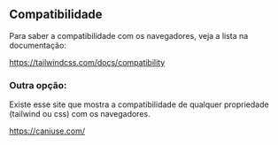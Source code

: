 ## Compatibilidade

Para saber a compatibilidade com os navegadores, veja a lista na documentação:

https://tailwindcss.com/docs/compatibility

### Outra opção:

Existe esse site que mostra a compatibilidade de qualquer propriedade (tailwind ou css) com os navegadores.

https://caniuse.com/
